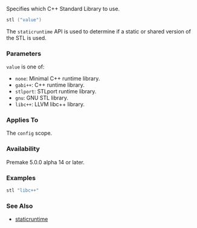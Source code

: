 Specifies which C++ Standard Library to use.

```lua
stl ("value")
```

The `staticruntime` API is used to determine if a static or shared version of the STL is used.

### Parameters ###

`value` is one of:

* `none`: Minimal C++ runtime library.
* `gabi++`: C++ runtime library.
* `stlport`: STLport runtime library.
* `gnu`: GNU STL library.
* `libc++`: LLVM libc++ library.

### Applies To ###

The `config` scope.

### Availability ###

Premake 5.0.0 alpha 14 or later.

### Examples ###

```lua
stl "libc++"
```

### See Also ###

 * [staticruntime](staticruntime.md)
